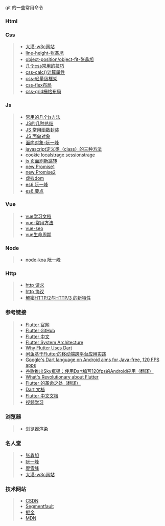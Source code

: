 git 的一些常用命令
### Html

<!--CSS的学习内容收集-->
### Css
>- [大漠-w3c网站](https://www.w3cplus.com/CSS3)
>- [line-height-张鑫旭](http://www.zhangxinxu.com/wordpress/2009/11/css%E8%A1%8C%E9%AB%98line-height%E7%9A%84%E4%B8%80%E4%BA%9B%E6%B7%B1%E5%85%A5%E7%90%86%E8%A7%A3%E5%8F%8A%E5%BA%94%E7%94%A8/)
>- [object-position/object-fit-张鑫旭](http://www.zhangxinxu.com/wordpress/2015/03/css3-object-position-object-fit/)
>- [几个css常用的技巧](http://blog.csdn.net/vM199zkg3Y7150u5/article/details/78957550)
>- [css-calc()计算属性](https://www.w3cplus.com/css3/how-to-use-css3-calc-function.html)
>- [css-轻量级框架](http://www.cnblogs.com/nzbin/)
>- [css-flex布局](http://www.ruanyifeng.com/blog/2015/07/flex-grammar.html?^%$)
>- [css-grid栅格布局](http://www.ruanyifeng.com/blog/2019/03/grid-layout-tutorial.html)



<!--JS的学习内容收集-->
### Js
>- [常用的几个js方法](http://blog.csdn.net/UFv59to8/article/details/78302787)
>- [JS的几种总结](https://segmentfault.com/a/1190000013202220?utm_source=channel-hottest)
>- [JS 常用函数封装](https://segmentfault.com/a/1190000013041329?utm_source=channel-hottest)
>- [JS 面向对象](https://segmentfault.com/a/1190000013186214?utm_source=channel-hottest)
>- [面向对象-阮一峰](http://www.ruanyifeng.com/blog/2010/05/object-oriented_javascript_encapsulation.html)
>- [javascript定义类（class）的三种方法](http://www.ruanyifeng.com/blog/2012/07/three_ways_to_define_a_javascript_class.html)
>- [cookie localstrage sessionstrage](https://www.cnblogs.com/zr123/p/8086525.html)
>- [js 页面刷新跳转](http://www.jb51.net/article/44764.htm)
>- [new Promise1](https://www.liaoxuefeng.com/wiki/001434446689867b27157e896e74d51a89c25cc8b43bdb3000/0014345008539155e93fc16046d4bb7854943814c4f9dc2000)
>- [new Promise2](https://www.jianshu.com/p/c98eb98bd00c)
>- [虚拟dom](https://www.zhihu.com/question/29504639)
>- [es6 阮一峰](http://es6.ruanyifeng.com/#docs/module#%E6%A8%A1%E5%9D%97%E7%9A%84%E7%BB%A7%E6%89%BF)
>- [es6 要点](https://mp.weixin.qq.com/s/WxZYN9W-cSG2sd0wo-rAPw)



<!--Vue的学习内容-->
### Vue
>- [vue学习文档](https://zhuanlan.zhihu.com/p/33642051)
>- [vue-常用方法](http://blog.csdn.net/Lucky_LXG/article/details/66973095)
>- [vue-seo](https://jeneser.github.io/blog/2017/08/07/vue-seo-demo/)
>- [vue生命周期](http://www.zhimengzhe.com/Javascriptjiaocheng/236707.html)


<!--NODE的学习内容收集-->
### Node
>- [node-koa 阮一峰](http://www.ruanyifeng.com/blog/2017/08/koa.html)

<!-- Http 请求-->
### Http
>- [http 请求](https://blog.csdn.net/u014600626/article/details/78720763)
>- [http 协议](https://mp.weixin.qq.com/s/27zpNIGhVbx-on9FDs_6dw?)
>- [解密HTTP/2与HTTP/3 的新特性](https://juejin.im/post/5d9abde7e51d4578110dc77f)

### 参考链接

>- [Flutter 官网](https://flutter.io/)
>- [Flutter GitHub](https://github.com/flutter)
>- [Flutter 中文](https://flutterchina.club/) 
>- [Flutter System Architecture](https://docs.google.com/presentation/d/1cw7A4HbvM_Abv320rVgPVGiUP2msVs7tfGbkgdrTy0I/edit#slide=id.p)
>- [Why Flutter Uses Dart](https://hackernoon.com/why-flutter-uses-dart-dd635a054ebf)
>- [闲鱼基于Flutter的移动端跨平台应用实践](https://mp.weixin.qq.com/s/RiWzt4WTrCVX__AO6mNkVQ)
>- [Google's Dart language on Android aims for Java-free, 120 FPS apps](https://arstechnica.com/gadgets/2015/05/googles-dart-language-on-android-aims-for-java-free-120-fps-apps/)
>- [谷歌推出Sky框架：使用Dart编写120fps的Android应用（翻译）](http://www.infoq.com/cn/news/2015/05/google-web-dart)
>- [What's Revolutionary about Flutter](https://hackernoon.com/whats-revolutionary-about-flutter-946915b09514)
>- [Flutter 的革命之处（翻译）](https://juejin.im/post/5a38e3f651882527a13d9eb2)
>- [Dart 文档](https://www.dartcn.com/guides/language/language-tour)
>- [Flutter 中文文档](https://flutter.cn/docs/development/ui/layout)
>- [视频学习](https://space.bilibili.com/474380680)

### 浏览器
>- [浏览器渲染](https://juejin.im/post/5ce120fbe51d4510a50334fa)


### 名人堂
>- [张鑫旭](http://www.zhangxinxu.com/)
>- [阮一峰](http://www.ruanyifeng.com/blog/)
>- [廖雪峰](https://www.liaoxuefeng.com/)
>- [大漠-w3c网站](https://www.w3cplus.com/CSS3)


### 技术网站
>- [CSDN](http://so.csdn.net/so/)
>- [Segmentfault](https://segmentfault.com/)
>- [掘金](https://juejin.im/)
>- [MDN](https://developer.mozilla.org)
